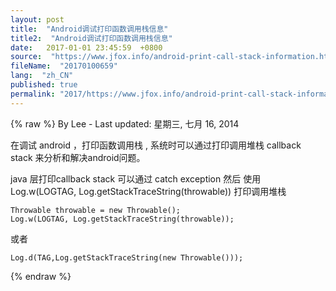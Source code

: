 ```yaml
---
layout: post
title:  "Android调试打印函数调用栈信息"
title2:  "Android调试打印函数调用栈信息"
date:   2017-01-01 23:45:59  +0800
source:  "https://www.jfox.info/android-print-call-stack-information.html"
fileName:  "20170100659"
lang:  "zh_CN"
published: true
permalink: "2017/https://www.jfox.info/android-print-call-stack-information.html"
---
```

{% raw %}
By Lee - Last updated: 星期三, 七月 16, 2014

在调试 android  ，打印函数调用栈 , 系统时可以通过打印调用堆栈 callback stack 来分析和解决android问题。

 java 层打印callback stack 可以通过 catch exception 然后 使用 Log.w(LOGTAG, Log.getStackTraceString(throwable)) 打印调用堆栈

    Throwable throwable = new Throwable();   
    Log.w(LOGTAG, Log.getStackTraceString(throwable));
    

或者

    Log.d(TAG,Log.getStackTraceString(new Throwable()));
{% endraw %}
